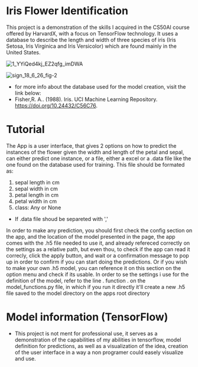 # Iris Flower Identification
  This project is a demonstration of the skills I acquired in the CS50AI course offered by HarvardX,  with a focus on TensorFlow technology. It uses a database to describe the length and         width of three species of iris (Iris Setosa, Iris Virginica and Iris Versicolor)  which are found mainly in the United States.
  
![1_YYiQed4kj_EZ2qfg_imDWA](https://github.com/Superjoa10/iris_identif-GUI/assets/108309932/aa1d8587-576a-496f-9e04-af66c74e9789)

![sign_18_6_26_fig-2](https://github.com/Superjoa10/iris_identif-GUI/assets/108309932/80163573-6ad6-47c6-a563-d7bcba590b94)

* for more info about the database used for the model creation, visit the link below:
* Fisher,R. A.. (1988). Iris. UCI Machine Learning Repository. https://doi.org/10.24432/C56C76.


# Tutorial 
The App is a user interface, that gives 2 options on how to predict the instances of the flower given the width and length of the petal and sepal, can either predict one instance, or a file, either a excel or a .data file like the one found on the database used for training. This file should be formated as: 
   1. sepal length in cm	
   2. sepal width in cm	
   3. petal length in cm	
   4. petal width in cm	
   5. class: Any or None
* If  .data file shoud be separeted with ','

In order to make any prediction, you should first check the config section on the app, and the location of the model presented in the page, the app comes with the .h5 file needed to use it, and already refereced correctly on the settings as a relative path, but even thou, to check if the app can read it correcly, click the apply button, and wait or a confirmation message to pop up in order to confirm if you can start doing the predictions. Or if you wish to make your own .h5 model, you can reference it on this section on the option menu and check if its usable. In order to se the settings i use for the definition of the model, refer to the line . function . on the model_functions.py file, in which if you run it directly it'll create a new .h5 file saved to the model directory on the apps root directory

# Model information (TensorFlow)


* This project is not ment for professional use, it serves as a demonstration of the capabilities of my abilities in tensorflow, model definition for predictions, as well as a visualization of the idea, creation of the user interface in a way a non programer could easely visualize and use.

